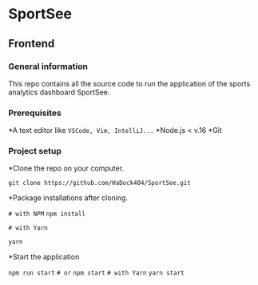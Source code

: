 # SportSee

## Frontend

### General information

This repo contains all the source code to run the application of the sports analytics dashboard SportSee.

### Prerequisites

*A text editor like `VSCode, Vim, IntelliJ...` *Node.js < v.16 \*Git

### Project setup

\*Clone the repo on your computer.

`git clone https://github.com/HaDock404/SportSee.git`

\*Package installations after cloning.

`# with NPM`
`npm install`

`# with Yarn`

`yarn`

\*Start the application

`npm run start`
`# or`
`npm start`
`# with Yarn`
`yarn start`

